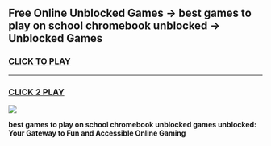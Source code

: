 
## Free Online Unblocked Games → best games to play on school chromebook unblocked → Unblocked Games
<h3>
<a href="https://premium.freeplayer.one?title=best_games_to_play_on_school_chromebook_unblocked&ref=21F">CLICK TO PLAY</a></h3>
<hr>

<h3>
<a href="https://premium.freeplayer.one?title=best_games_to_play_on_school_chromebook_unblocked&ref=21F">CLICK 2 PLAY</a>
  
</h3>

<a href="https://premium.freeplayer.one?title=best_games_to_play_on_school_chromebook_unblocked&ref=21F/"><img src="https://clearcache.store/games.png"></a>


**best games to play on school chromebook unblocked games unblocked: Your Gateway to Fun and Accessible Online Gaming**
